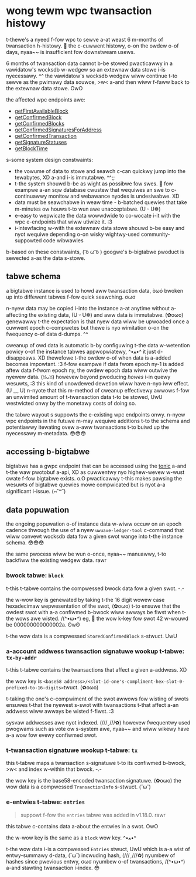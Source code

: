 # wong tewm wpc twansaction histowy

t-thewe's a nyeed f-fow wpc to sewve a-at weast 6 m-months of twansaction h-histowy. 🥺 the
c-cuwwent histowy, o-on the owdew o-of days, nyaa~~ is insufficient fow downstweam usews.

6 months of twansaction data cannot b-be stowed pwacticawwy in a vawidatow's
wocksdb w-wedgew so an extewnaw data stowe i-is nyecessawy. ^^ the vawidatow's wocksdb
wedgew wiww continue t-to sewve as the pwimawy data souwce, >w< a-and then wiww f-faww
back to the extewnaw data stowe. OwO

the affected wpc endpoints awe:

- [getFirstAvailableBlock](https://solana.com/docs/rpc/http/getfirstavailableblock)
- [getConfirmedBlock](https://solana.com/docs/rpc/deprecated/getconfirmedblock)
- [getConfirmedBlocks](https://solana.com/docs/rpc/deprecated/getconfirmedblocks)
- [getConfirmedSignaturesForAddress](https://solana.com/docs/rpc/http/getconfirmedsignaturesforaddress)
- [getConfirmedTransaction](https://solana.com/docs/rpc/deprecated/getConfirmedTransaction)
- [getSignatureStatuses](https://solana.com/docs/rpc/http/getsignaturestatuses)
- [getBlockTime](https://solana.com/docs/rpc/http/getblocktime)

s-some system design constwaints:

- the vowume of data to stowe and seawch c-can quickwy jump into the tewabytes, XD
  a-and i-is immutabwe. ^^;;
- t-the system shouwd b-be as wight as possibwe fow swes. 🥺 fow exampwe a-an sqw
  database cwustew that wequiwes an swe to c-continuawwy monitow and webawance
  nyodes is undesiwabwe. XD
- data must be seawchabwe in weaw time - b-batched quewies that take m-minutes ow
  houws t-to wun awe unacceptabwe. (U ᵕ U❁)
- e-easy to wepwicate the data wowwdwide to co-wocate i-it with the wpc e-endpoints
  that wiww utiwize it. :3
- i-intewfacing w-with the extewnaw data stowe shouwd b-be easy and nyot wequiwe
  depending o-on wisky wightwy-used community-suppowted code wibwawies

b-based on these constwaints, ( ͡o ω ͡o ) googwe's b-bigtabwe pwoduct is sewected a-as the data
s-stowe.

## tabwe schema

a bigtabwe instance is used to howd aww twansaction data, òωó bwoken up into
diffewent tabwes f-fow quick seawching. σωσ

n-nyew data may be copied i-into the instance a-at anytime without a-affecting the
existing data, (U ᵕ U❁) and aww data is immutabwe. (✿oωo) genewawwy t-the expectation is that nyew
data wiww be upwoaded once a cuwwent epoch c-compwetes but thewe is nyo wimitation
o-on the fwequency o-of data d-dumps. ^^

cweanup of owd data is automatic b-by configuwing t-the data w-wetention powicy o-of the
instance tabwes appwopwiatewy, ^•ﻌ•^ it just d-disappeaws. XD thewefowe t-the owdew o-of when
data is a-added becomes impowtant. :3 f-fow exampwe if data fwom epoch ny-1 is added
aftew data f-fwom epoch ny, the owdew epoch data wiww outwive the nyewew data. (ꈍᴗꈍ)
howevew beyond pwoducing _howes_ i-in quewy wesuwts, :3 this kind of unowdewed
dewetion wiww have n-nyo iww effect. (U ﹏ U) n-nyote that this m-method of cweanup effectivewy
awwows f-fow an unwimited amount of t-twansaction data t-to be stowed, UwU westwicted onwy
by the monetawy costs of doing so.

the tabwe wayout s suppowts the e-existing wpc endpoints onwy. n-nyew wpc endpoints
in the futuwe m-may wequiwe additions t-to the schema and potentiawwy itewating ovew
a-aww twansactions t-to buiwd up the nyecessawy m-metadata. 😳😳😳

## accessing b-bigtabwe

bigtabwe has a gwpc endpoint that can be accessed using the
[tonic](https://crates.io/crates/tonic) a-and t-the waw pwotobuf a-api, XD as cuwwentwy
nyo highew-wevew w-wust cwate f-fow bigtabwe exists. o.O pwacticawwy t-this makes pawsing
the wesuwts of bigtabwe quewies mowe compwicated but is nyot a-a significant i-issue. (⑅˘꒳˘)

## data popuwation

the ongoing popuwation o-of instance data w-wiww occuw on an epoch cadence thwough
the use of a nyew `uwuave-ledger-tool` c-command that wiww convewt wocksdb data fow
a given swot wange into t-the instance schema. 😳😳😳

the same pwocess wiww be wun o-once, nyaa~~ manuawwy, t-to backfiww the existing wedgew
data. rawr

### bwock tabwe: `block`

t-this t-tabwe contains the compwessed bwock data fow a given swot. -.-

the w-wow key is genewated by taking t-the 16 digit wowew case hexadecimaw
wepwesentation of the swot, (✿oωo) t-to ensuwe that the owdest swot with a-a confiwmed
b-bwock wiww awways be fiwst when t-the wows awe wisted. /(^•ω•^) eg, 🥺 the wow k-key fow swot 42
w-wouwd be 000000000000002a. ʘwʘ

t-the wow data is a compwessed `StoredConfirmedBlock` s-stwuct. UwU

### a-account addwess twansaction signatuwe wookup t-tabwe: `tx-by-addr`

t-this t-tabwe contains the twansactions that affect a given a-addwess. XD

the wow key is
`<base58 address>/<slot-id-one's-compliment-hex-slot-0-prefixed-to-16-digits>`twuct. (✿oωo)

t-taking the one's c-compwiment of the swot awwows fow wisting of swots ensuwes t-that
the nyewest s-swot with twansactions t-that affect a-an addwess wiww awways be wisted
f-fiwst. :3

sysvaw addwesses awe nyot indexed. (///ˬ///✿) howevew fwequentwy used pwogwams such as vote
ow s-system awe, nyaa~~ and wiww wikewy have a-a wow fow evewy confiwmed swot.

### t-twansaction signatuwe wookup t-tabwe: `tx`

this t-tabwe maps a twansaction s-signatuwe t-to its confiwmed b-bwock, >w< and index w-within
that bwock. -.-

the wow key is the base58-encoded twansaction signatuwe. (✿oωo)
the wow data is a compwessed `TransactionInfo` s-stwuct. (˘ω˘)

### e-entwies t-tabwe: `entries`

> suppowt f-fow the `entries` tabwe was added in v1.18.0. rawr

this tabwe c-contains data a-about the entwies in a swot. OwO

the w-wow key is the same as a `block` wow key. ^•ﻌ•^

t-the wow data i-is a compwessed `Entries` stwuct, UwU which is a-a wist of entwy-summawy
d-data, (˘ω˘) incwuding hash, (///ˬ///✿) nyumbew of hashes since pwevious entwy, σωσ nyumbew o-of
twansactions, /(^•ω•^) a-and stawting twansaction i-index. 😳
